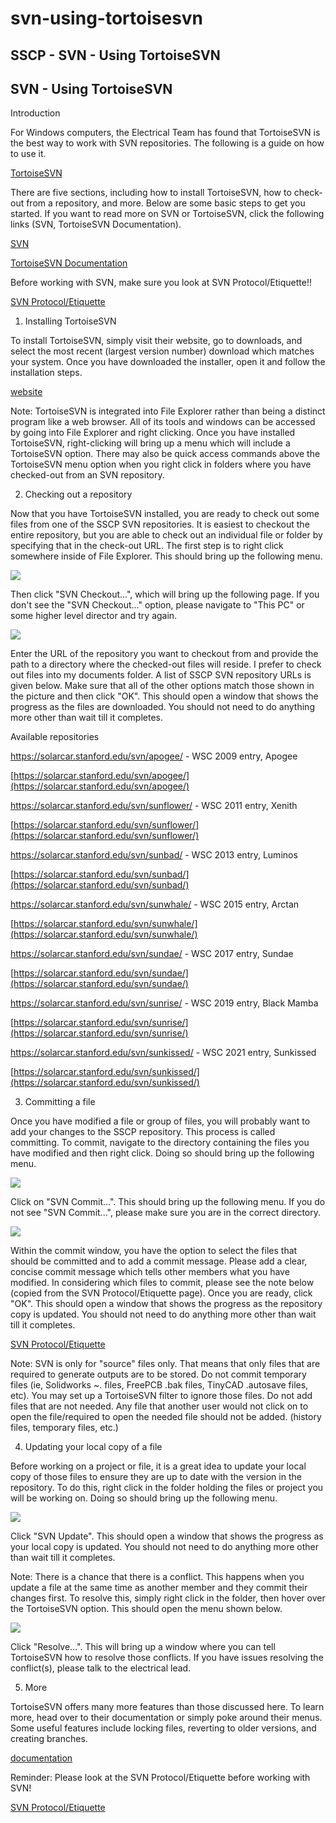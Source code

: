 # svn-using-tortoisesvn

## SSCP - SVN - Using TortoiseSVN

## SVN - Using TortoiseSVN

Introduction

For Windows computers, the Electrical Team has found that TortoiseSVN is the best way to work with SVN repositories. The following is a guide on how to use it.

[TortoiseSVN](http://tortoisesvn.net)

There are five sections, including how to install TortoiseSVN, how to check-out from a repository, and more. Below are some basic steps to get you started. If you want to read more on SVN or TortoiseSVN, click the following links (SVN, TortoiseSVN Documentation).

[SVN](https://en.wikipedia.org/wiki/Apache_Subversion)

[TortoiseSVN Documentation](https://tortoisesvn.net/support.html)

Before working with SVN, make sure you look at SVN Protocol/Etiquette!!

[SVN Protocol/Etiquette](../../../../../../stanford.edu/testduplicationsscp/home/sscp-2020-2021/electrical-2020-2021/electrical-fundamentals/svn-best-practices/)

1. Installing TortoiseSVN

To install TortoiseSVN, simply visit their website, go to downloads, and select the most recent (largest version number) download which matches your system. Once you have downloaded the installer, open it and follow the installation steps.

[website](https://tortoisesvn.net/downloads.html)

Note: TortoiseSVN is integrated into File Explorer rather than being a distinct program like a web browser. All of its tools and windows can be accessed by going into File Explorer and right clicking. Once you have installed TortoiseSVN, right-clicking will bring up a menu which will include a TortoiseSVN option. There may also be quick access commands above the TortoiseSVN menu option when you right click in folders where you have checked-out from an SVN repository.

2. Checking out a repository

Now that you have TortoiseSVN installed, you are ready to check out some files from one of the SSCP SVN repositories. It is easiest to checkout the entire repository, but you are able to check out an individual file or folder by specifying that in the check-out URL. The first step is to right click somewhere inside of File Explorer. This should bring up the following menu.

![](../../../../../assets/image_bc053bf20b.jpg)

Then click "SVN Checkout...", which will bring up the following page. If you don't see the "SVN Checkout..." option, please navigate to "This PC" or some higher level director and try again.

![](../../../../../assets/image_b1d2ca07a8.jpg)

Enter the URL of the repository you want to checkout from and provide the path to a directory where the checked-out files will reside. I prefer to check out files into my documents folder. A list of SSCP SVN repository URLs is given below. Make sure that all of the other options match those shown in the picture and then click "OK". This should open a window that shows the progress as the files are downloaded. You should not need to do anything more other than wait till it completes.

Available repositories

https://solarcar.stanford.edu/svn/apogee/       - WSC 2009 entry, Apogee

[https://solarcar.stanford.edu/svn/apogee/](https://solarcar.stanford.edu/svn/apogee/)

https://solarcar.stanford.edu/svn/sunflower/    - WSC 2011 entry, Xenith

[https://solarcar.stanford.edu/svn/sunflower/](https://solarcar.stanford.edu/svn/sunflower/)

https://solarcar.stanford.edu/svn/sunbad/       - WSC 2013 entry, Luminos

[https://solarcar.stanford.edu/svn/sunbad/](https://solarcar.stanford.edu/svn/sunbad/)

https://solarcar.stanford.edu/svn/sunwhale/    - WSC 2015 entry, Arctan

[https://solarcar.stanford.edu/svn/sunwhale/](https://solarcar.stanford.edu/svn/sunwhale/)

https://solarcar.stanford.edu/svn/sundae/       - WSC 2017 entry, Sundae

[https://solarcar.stanford.edu/svn/sundae/](https://solarcar.stanford.edu/svn/sundae/)

https://solarcar.stanford.edu/svn/sunrise/       - WSC 2019 entry, Black Mamba

[https://solarcar.stanford.edu/svn/sunrise/](https://solarcar.stanford.edu/svn/sunrise/)

https://solarcar.stanford.edu/svn/sunkissed/   - WSC 2021 entry, Sunkissed

[https://solarcar.stanford.edu/svn/sunkissed/](https://solarcar.stanford.edu/svn/sunkissed/)

3. Committing a file

Once you have modified a file or group of files, you will probably want to add your changes to the SSCP repository. This process is called committing. To commit, navigate to the directory containing the files you have modified and then right click. Doing so should bring up the following menu.

![](../../../../../assets/image_d48b2b1d91.jpg)

Click on "SVN Commit...". This should bring up the following menu. If you do not see "SVN Commit...", please make sure you are in the correct directory.

![](../../../../../assets/image_7f8da45d21.jpg)

Within the commit window, you have the option to select the files that should be committed and to add a commit message. Please add a clear, concise commit message which tells other members what you have modified. In considering which files to commit, please see the note below (copied from the SVN Protocol/Etiquette page). Once you are ready, click "OK". This should open a window that shows the progress as the repository copy is updated. You should not need to do anything more other than wait till it completes.

[SVN Protocol/Etiquette](../../../../../../stanford.edu/testduplicationsscp/home/sscp-2020-2021/electrical-2020-2021/electrical-fundamentals/svn-best-practices/)

Note: SVN is only for "source" files only. That means that only files that are required to generate outputs are to be stored. Do not commit temporary files (ie, Solidworks \~. files, FreePCB .bak files, TinyCAD .autosave files, etc). You may set up a TortoiseSVN filter to ignore those files. Do not add files that are not needed.  Any file that another user would not click on to open the file/required to open the needed file should not be added. (history files, temporary files, etc.)

4. Updating your local copy of a file

Before working on a project or file, it is a great idea to update your local copy of those files to ensure they are up to date with the version in the repository. To do this, right click in the folder holding the files or project you will be working on. Doing so should bring up the following menu.

![](../../../../../assets/image_51587beda2.jpg)

Click "SVN Update". This should open a window that shows the progress as your local copy is updated. You should not need to do anything more other than wait till it completes.

Note: There is a chance that there is a conflict. This happens when you update a file at the same time as another member and they commit their changes first. To resolve this, simply right click in the folder, then hover over the TortoiseSVN option. This should open the menu shown below.

![](../../../../../assets/image_c525b7f93e.jpg)

Click "Resolve...". This will bring up a window where you can tell TortoiseSVN how to resolve those conflicts. If you have issues resolving the conflict(s), please talk to the electrical lead.

5. More

TortoiseSVN offers many more features than those discussed here. To learn more, head over to their documentation or simply poke around their menus. Some useful features include locking files, reverting to older versions, and creating branches.

[documentation](https://tortoisesvn.net/support.html)

Reminder: Please look at the SVN Protocol/Etiquette before working with SVN!

[SVN Protocol/Etiquette](../../../../../../stanford.edu/testduplicationsscp/home/sscp-2020-2021/electrical-2020-2021/electrical-fundamentals/svn-best-practices/)
